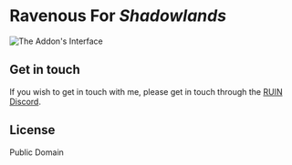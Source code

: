 # Ravenous For *Shadowlands*

![The Addon's Interface](https://raw.githubusercontent.com/RavenousAddons/assets/main/ravFor0.2.0.gif)

## Get in touch

If you wish to get in touch with me, please get in touch through the [RUIN Discord](https://discord.gg/ruin).

## License

Public Domain
